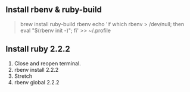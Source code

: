 Install rbenv & ruby-build
--------------------------

> brew install ruby-build rbenv echo 'if which rbenv > /dev/null; then eval "$(rbenv init -)"; fi' >> ~/.profile

Install ruby 2.2.2
------------------

1.	Close and reopen terminal.
2.	rbenv install 2.2.2
3.	Stretch
4.	rbenv global 2.2.2
